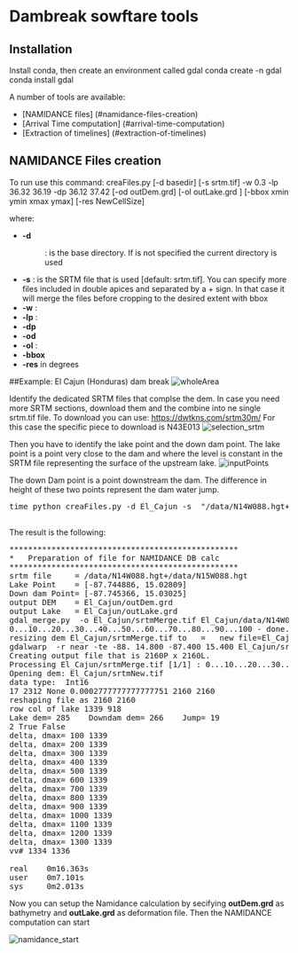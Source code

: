 # Dambreak sowftare tools
## Installation
Install conda, then create an environment  called gdal
conda create -n gdal
conda install gdal

A number of tools are available:
* [NAMIDANCE files] (#namidance-files-creation)
* [Arrival Time computation] (#arrival-time-computation)
* [Extraction of timelines] (#extraction-of-timelines)

## NAMIDANCE Files creation
To run use this command:
creaFiles.py [-d basedir] [-s srtm.tif] -w  0.3 -lp 36.32  36.19 -dp 36.12 37.42 [-od outDem.grd]  [-ol outLake.grd ]  [-bbox xmin ymin xmax ymax] [-res NewCellSize]

where:

* **-d** <dir>:  is the base directory. If is not specified the current directory is used
* **-s** <fname>:  is the SRTM file that is used [default:  srtm.tif].  You can specify more files included in double apices and separated by a + sign. In that case it will merge the files before cropping to the desired extent with bbox
* **-w** <sizeKM>:
* **-lp** <lon lat>:
* **-dp** <lon lat> 
* **-od** <output dem grid>
* **-ol** <output Lake grid>:
* **-bbox** <xmin ymin xmax ymax>
* **-res** <NewCellSize> in degrees


##Example: El Cajun (Honduras) dam break
![wholeArea](https://user-images.githubusercontent.com/10267112/218968706-29ab1a9e-53be-4596-b036-70241c9039de.png)


Identify the dedicated SRTM files that complse the dem. In case you need more SRTM sections, download them and the combine into ne single srtm.tif file.
To download you can use:  https://dwtkns.com/srtm30m/
For this case the specific piece to download is N43E013
![selection_srtm](https://user-images.githubusercontent.com/10267112/218966318-7aab2e1d-c40d-460a-a218-9949566eaf04.JPG)

Then you have to identify the lake point and the down dam point.  The lake point is a point very close to the dam and where the level is constant in the SRTM file representing the surface of the upstream lake.
![inputPoints](https://user-images.githubusercontent.com/10267112/218968378-faee4bea-8703-4eb3-9478-5c351106dbd2.png)


The down Dam point is a point downstream the dam. The difference in height of these two points represent the dam water jump.

  <pre>
time python creaFiles.py -d El_Cajun -s  "/data/N14W088.hgt+/data/N15W088.hgt"  -w 0.06  -lp -87.744886  15.02809  -dp -87.745366  15.030250 -bbox "-88. 14.800 -87.400 15.400"
  </pre>

The result is the following:
<pre>
*************************************************
*   Preparation of file for NAMIDANCE DB calc
*************************************************
srtm file     = /data/N14W088.hgt+/data/N15W088.hgt
Lake Point    = [-87.744886, 15.02809]
Down dam Point= [-87.745366, 15.03025]
output DEM    = El_Cajun/outDem.grd
output Lake   = El_Cajun/outLake.grd
gdal_merge.py  -o El_Cajun/srtmMerge.tif El_Cajun/data/N14W088.hgt El_Cajun/data/N15W088.hgt
0...10...20...30...40...50...60...70...80...90...100 - done.
resizing dem El_Cajun/srtmMerge.tif to   =   new file=El_Cajun/srtmNew.tif  to: -88. 14.800 -87.400 15.400
gdalwarp  -r near -te -88. 14.800 -87.400 15.400 El_Cajun/srtmMerge.tif El_Cajun/srtmNew.tif
Creating output file that is 2160P x 2160L.
Processing El_Cajun/srtmMerge.tif [1/1] : 0...10...20...30...40...50...60...70...80...90...100 - done.
Opening dem: El_Cajun/srtmNew.tif
data type:  Int16
17 2312 None 0.0002777777777777751 2160 2160
reshaping file as 2160 2160
row col of lake 1339 918
Lake dem= 285    Downdam dem= 266    Jump= 19
2 True False
delta, dmax= 100 1339
delta, dmax= 200 1339
delta, dmax= 300 1339
delta, dmax= 400 1339
delta, dmax= 500 1339
delta, dmax= 600 1339
delta, dmax= 700 1339
delta, dmax= 800 1339
delta, dmax= 900 1339
delta, dmax= 1000 1339
delta, dmax= 1100 1339
delta, dmax= 1200 1339
delta, dmax= 1300 1339
vv# 1334 1336

real    0m16.363s
user    0m7.101s
sys     0m2.013s
</pre>

  Now you can setup the Namidance calculation by secifying **outDem.grd** as bathymetry and **outLake.grd** as deformation file. Then the NAMIDANCE computation can start
 
  ![namidance_start](https://user-images.githubusercontent.com/10267112/218967068-f8d84762-3dc2-4c6b-bada-970b15817ff8.JPG)

